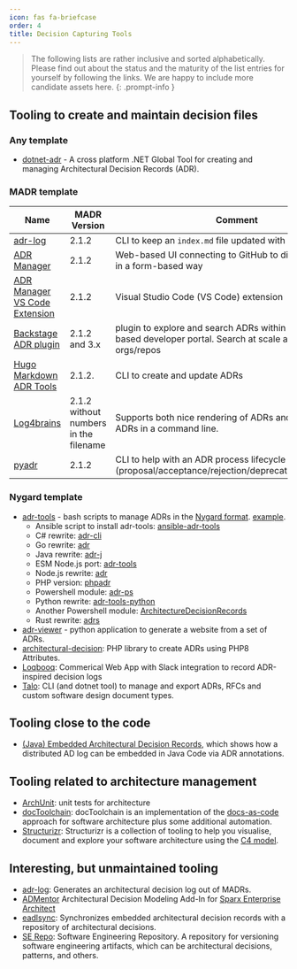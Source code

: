 ```yaml
---
icon: fas fa-briefcase
order: 4
title: Decision Capturing Tools
---
```


> The following lists are rather inclusive and sorted alphabetically.
> Please find out about the status and the maturity of the list entries for yourself by following the links.
> We are happy to include more candidate assets here.
{: .prompt-info }

## Tooling to create and maintain decision files

### Any template

- [dotnet-adr](https://github.com/endjin/dotnet-adr) - A cross platform .NET Global Tool for creating and managing Architectural Decision Records (ADR).

### MADR template

| Name                                                                                                        | MADR Version                          | Comment                                                                                                                 |
| ----------------------------------------------------------------------------------------------------------- | ------------------------------------- | ----------------------------------------------------------------------------------------------------------------------- |
| [adr-log](https://github.com/adr/adr-log?tab=readme-ov-file#adr-log-)                                       | 2.1.2                                 | CLI to keep an `index.md` file updated with all ADRs                                                                    |
| [ADR Manager](https://adr.github.io/adr-manager/)                                                           | 2.1.2                                 | Web-based UI connecting to GitHub to directly edit ADRs in a form-based way                                             |
| [ADR Manager VS Code Extension](https://github.com/adr/vscode-adr-manager)                                  | 2.1.2                                 | Visual Studio Code (VS Code) extension                                                                                  |
| [Backstage ADR plugin](https://github.com/backstage/community-plugins/tree/main/workspaces/adr/plugins/adr) | 2.1.2 and 3.x                         | plugin to explore and search ADRs within a backstage based developer portal. Search at scale across mutliple orgs/repos |
| [Hugo Markdown ADR Tools](https://github.com/butonic/adr-tools)                                             | 2.1.2.                                | CLI to create and update ADRs                                                                                           |
| [Log4brains](https://github.com/thomvaill/log4brains)                                                       | 2.1.2 without numbers in the filename | Supports both nice rendering of ADRs and creation of ADRs in a command line.                                            |
| [pyadr](https://github.com/opinionated-digital-center/pyadr)                                                | 2.1.2                                 | CLI to help with an ADR process lifecycle (proposal/acceptance/rejection/deprecation/superseding)                       |

### Nygard template

- [adr-tools](https://github.com/npryce/adr-tools) - bash scripts to manage ADRs in the [Nygard format](https://cognitect.com/blog/2011/11/15/documenting-architecture-decisions.html). [example](https://github.com/npryce/adr-tools/blob/master/doc/adr/0002-implement-as-shell-scripts.md).
  - Ansible script to install adr-tools: [ansible-adr-tools](https://github.com/escalate/ansible-adr-tools)
  - C# rewrite: [adr-cli](https://github.com/GingerTommy/adr-cli)
  - Go rewrite: [adr](https://github.com/marouni/adr)
  - Java rewrite: [adr-j](https://github.com/adoble/adr-j)
  - ESM Node.js port: [adr-tools](https://github.com/meza/adr-tools)
  - Node.js rewrite: [adr](https://github.com/phodal/adr)
  - PHP version: [phpadr](https://github.com/globtec/phpadr)
  - Powershell module: [adr-ps](https://github.com/rdagumampan/adr-ps)
  - Python rewrite: [adr-tools-python](https://pypi.org/project/adr-tools-python/)
  - Another Powershell module: [ArchitectureDecisionRecords](https://github.com/ajoberstar/ArchitectureDecisionRecords)
  - Rust rewrite: [adrs](https://github.com/joshrotenberg/adrs)
- [adr-viewer](https://github.com/mrwilson/adr-viewer) - python application to generate a website from a set of ADRs.
- [architectural-decision](https://github.com/cspray/architectural-decision): PHP library to create ADRs using PHP8 Attributes.
- [Loqbooq](https://loqbooq.app): Commerical Web App with Slack integration to record ADR-inspired decision logs
- [Talo](https://github.com/canpolat/talo): CLI (and dotnet tool) to manage and export ADRs, RFCs and custom software design document types.

## Tooling close to the code

- [(Java) Embedded Architectural Decision Records](https://github.com/adr/e-adr#embedded-architectural-decision-records), which shows how a distributed AD log can be embedded in Java Code via ADR annotations.

## Tooling related to architecture management

- [ArchUnit](https://github.com/TNG/ArchUnit): unit tests for architecture
- [docToolchain](https://doctoolchain.github.io/docToolchain/): docToolchain is an implementation of the [docs-as-code](https://www.writethedocs.org/guide/docs-as-code/) approach for software architecture plus some additional automation.
- [Structurizr](https://www.structurizr.com/): Structurizr is a collection of tooling to help you visualise, document and explore your software architecture using the [C4 model](https://c4model.com/).

## Interesting, but unmaintained tooling

- [adr-log](https://github.com/adr/adr-log): Generates an architectural decision log out of MADRs.
- [ADMentor](https://github.com/IFS-HSR/ADMentor) Architectural Decision Modeling Add-In for [Sparx Enterprise Architect](https://www.sparxsystems.de/uml/neweditions/)
- [eadlsync](https://adr.github.io/eadlsync/): Synchronizes embedded architectural decision records with a repository of architectural decisions.
- [SE Repo](https://github.com/adr/serepo): Software Engineering Repository. A repository for versioning software engineering artifacts, which can be architectural decisions, patterns, and others.
